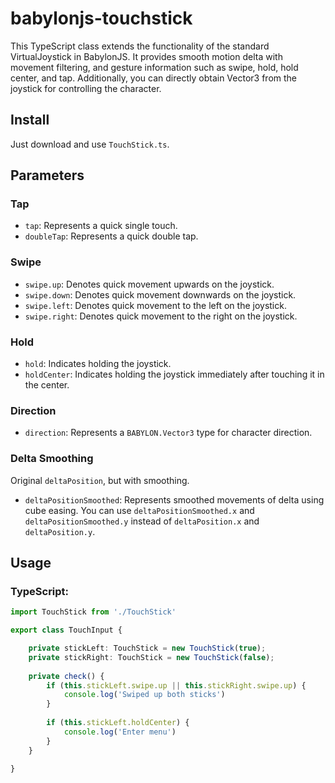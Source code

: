 
# babylonjs-touchstick

This TypeScript class extends the functionality of the standard VirtualJoystick in BabylonJS. It provides smooth motion delta with movement filtering, and gesture information such as swipe, hold, hold center, and tap. Additionally, you can directly obtain Vector3 from the joystick for controlling the character.

## Install

Just download and use `TouchStick.ts`. 

## Parameters

### Tap

- `tap`: Represents a quick single touch.
- `doubleTap`: Represents a quick double tap.

### Swipe

- `swipe.up`: Denotes quick movement upwards on the joystick.
- `swipe.down`: Denotes quick movement downwards on the joystick.
- `swipe.left`: Denotes quick movement to the left on the joystick.
- `swipe.right`: Denotes quick movement to the right on the joystick.

### Hold

- `hold`: Indicates holding the joystick.
- `holdCenter`: Indicates holding the joystick immediately after touching it in the center.

### Direction

- `direction`: Represents a `BABYLON.Vector3` type for character direction.

### Delta Smoothing

Original `deltaPosition`, but with smoothing.
- `deltaPositionSmoothed`: Represents smoothed movements of delta using cube easing. You can use `deltaPositionSmoothed.x` and `deltaPositionSmoothed.y` instead of `deltaPosition.x` and `deltaPosition.y`.

## Usage

### TypeScript:

```typescript
import TouchStick from './TouchStick'

export class TouchInput {

    private stickLeft: TouchStick = new TouchStick(true);
    private stickRight: TouchStick = new TouchStick(false);
    
    private check() {
        if (this.stickLeft.swipe.up || this.stickRight.swipe.up) {
            console.log('Swiped up both sticks')
        }
        
        if (this.stickLeft.holdCenter) {
            console.log('Enter menu')
        }
    }

}
```